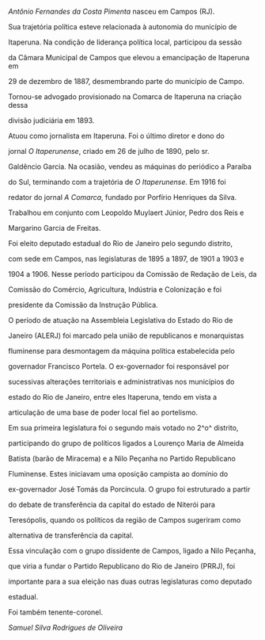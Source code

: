 

*Antônio Fernandes da Costa Pimenta* nasceu em Campos (RJ).



Sua trajetória política esteve relacionada à autonomia do município de

Itaperuna. Na condição de liderança política local, participou da sessão

da Câmara Municipal de Campos que elevou a emancipação de Itaperuna em

29 de dezembro de 1887, desmembrando parte do município de Campo.

Tornou-se advogado provisionado na Comarca de Itaperuna na criação dessa

divisão judiciária em 1893.



Atuou como jornalista em Itaperuna. Foi o último diretor e dono do

jornal *O Itaperunense*, criado em 26 de julho de 1890, pelo sr.

Galdêncio Garcia. Na ocasião, vendeu as máquinas do periódico a Paraíba

do Sul, terminando com a trajetória de *O Itaperunense*. Em 1916 foi

redator do jornal *A Comarca*, fundado por Porfírio Henriques da Silva.

Trabalhou em conjunto com Leopoldo Muylaert Júnior, Pedro dos Reis e

Margarino Garcia de Freitas.



Foi eleito deputado estadual do Rio de Janeiro pelo segundo distrito,

com sede em Campos, nas legislaturas de 1895 a 1897, de 1901 a 1903 e

1904 a 1906. Nesse período participou da Comissão de Redação de Leis, da

Comissão do Comércio, Agricultura, Indústria e Colonização e foi

presidente da Comissão da Instrução Pública.



O período de atuação na Assembleia Legislativa do Estado do Rio de

Janeiro (ALERJ) foi marcado pela união de republicanos e monarquistas

fluminense para desmontagem da máquina política estabelecida pelo

governador Francisco Portela. O ex-governador foi responsável por

sucessivas alterações territoriais e administrativas nos municípios do

estado do Rio de Janeiro, entre eles Itaperuna, tendo em vista a

articulação de uma base de poder local fiel ao portelismo.



Em sua primeira legislatura foi o segundo mais votado no 2^o^ distrito,

participando do grupo de políticos ligados a Lourenço Maria de Almeida

Batista (barão de Miracema) e a Nilo Peçanha no Partido Republicano

Fluminense. Estes iniciavam uma oposição campista ao domínio do

ex-governador José Tomás da Porcíncula. O grupo foi estruturado a partir

do debate de transferência da capital do estado de Niterói para

Teresópolis, quando os políticos da região de Campos sugeriram como

alternativa de transferência da capital.



Essa vinculação com o grupo dissidente de Campos, ligado a Nilo Peçanha,

que viria a fundar o Partido Republicano do Rio de Janeiro (PRRJ), foi

importante para a sua eleição nas duas outras legislaturas como deputado

estadual.



Foi também tenente-coronel.



*Samuel Silva Rodrigues de Oliveira*



